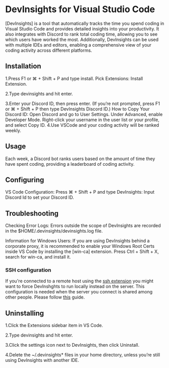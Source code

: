 # DevInsights for Visual Studio Code

[DevInsights] is a tool that automatically tracks the time you spend coding in Visual Studio Code and provides detailed insights into your productivity. It also integrates with Discord to rank total coding time, allowing you to see which users have worked the most. Additionally, DevInsights can be used with multiple IDEs and editors, enabling a comprehensive view of your coding activity across different platforms.

## Installation
1.Press F1 or ⌘ + Shift + P and type install. Pick Extensions: Install Extension.

2.Type devinsights and hit enter.

3.Enter your Discord ID, then press enter.
(If you’re not prompted, press F1 or ⌘ + Shift + P then type DevInsights Discord ID.)
   How to Copy Your Discord ID:
      Open Discord and go to User Settings.
      Under Advanced, enable Developer Mode.
      Right-click your username in the user list or your profile, and select Copy ID.
4.Use VSCode and your coding activity will be ranked weekly.

## Usage

Each week, a Discord bot ranks users based on the amount of time they have spent coding, providing a leaderboard of coding activity.

## Configuring

VS Code Configuration:
Press ⌘ + Shift + P and type DevInsights: Input Discord Id to set your Discord ID.

## Troubleshooting

Checking Error Logs:
Errors outside the scope of DevInsights are recorded in the $HOME/.devinsights/devinsights.log file.

Information for Windows Users:
If you are using DevInsights behind a corporate proxy, it is recommended to enable your Windows Root Certs inside VS Code by installing the [win-ca] extension. Press Ctrl + Shift + X, search for win-ca, and install it.

### SSH configuration

If you're connected to a remote host using the [ssh extension](https://code.visualstudio.com/docs/remote/ssh) you might want to force DevInshghts to run locally instead on the server. This configuration is needed when the server you connect is shared among other people. Please follow [this](https://code.visualstudio.com/docs/remote/ssh#_advanced-forcing-an-extension-to-run-locally-remotely) guide.

## Uninstalling

1.Click the Extensions sidebar item in VS Code.

2.Type devinsights and hit enter.

3.Click the settings icon next to DevInsights, then click Uninstall.

4.Delete the ~/.devinsights* files in your home directory, unless you’re still using DevInsights with another IDE.